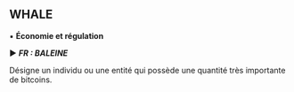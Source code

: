 ## WHALE
▪ **Économie et régulation**

► ***FR : BALEINE***

Désigne un individu ou une entité qui possède une quantité très importante de bitcoins.

